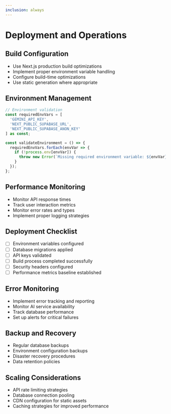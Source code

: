 ```yaml
---
inclusion: always
---
```


# Deployment and Operations

## Build Configuration
- Use Next.js production build optimizations
- Implement proper environment variable handling
- Configure build-time optimizations
- Use static generation where appropriate

## Environment Management
```typescript
// Environment validation
const requiredEnvVars = [
  'GEMINI_API_KEY',
  'NEXT_PUBLIC_SUPABASE_URL',
  'NEXT_PUBLIC_SUPABASE_ANON_KEY'
] as const;

const validateEnvironment = () => {
  requiredEnvVars.forEach(envVar => {
    if (!process.env[envVar]) {
      throw new Error(`Missing required environment variable: ${envVar}`);
    }
  });
};
```

## Performance Monitoring
- Monitor API response times
- Track user interaction metrics
- Monitor error rates and types
- Implement proper logging strategies

## Deployment Checklist
- [ ] Environment variables configured
- [ ] Database migrations applied
- [ ] API keys validated
- [ ] Build process completed successfully
- [ ] Security headers configured
- [ ] Performance metrics baseline established

## Error Monitoring
- Implement error tracking and reporting
- Monitor AI service availability
- Track database performance
- Set up alerts for critical failures

## Backup and Recovery
- Regular database backups
- Environment configuration backups
- Disaster recovery procedures
- Data retention policies

## Scaling Considerations
- API rate limiting strategies
- Database connection pooling
- CDN configuration for static assets
- Caching strategies for improved performance